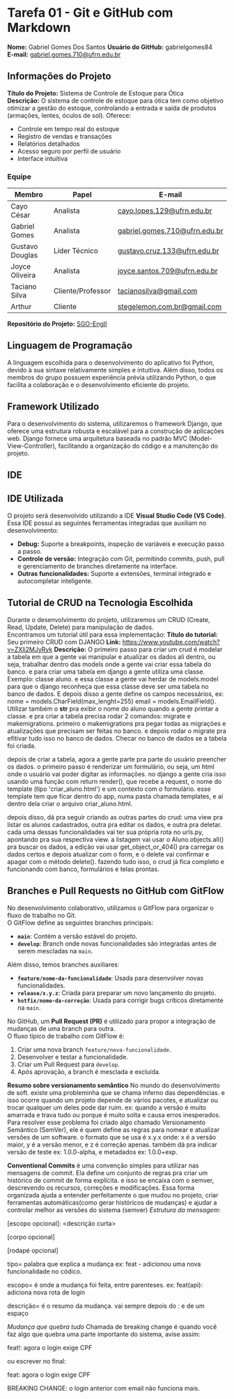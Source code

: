 # Tarefa 01 - Git e GitHub com Markdown

**Nome:** Gabriel Gomes Dos Santos 
**Usuário do GitHub:** gabrielgomes84  
**E-mail:** gabriel.gomes.710@ufrn.edu.br


## Informações do Projeto

**Título do Projeto:** Sistema de Controle de Estoque para Ótica  
**Descrição:** O sistema de controle de estoque para ótica tem como objetivo otimizar a gestão do estoque, controlando a entrada e saída de produtos (armações, lentes, óculos de sol). Oferece:

- Controle em tempo real do estoque  
- Registro de vendas e transações  
- Relatórios detalhados  
- Acesso seguro por perfil de usuário  
- Interface intuitiva  

### **Equipe**  

| Membro          | Papel            | E-mail                          |
|----------------|----------------|--------------------------------|
| Cayo César     | Analista        | cayo.lopes.129@ufrn.edu.br    |
| Gabriel Gomes  | Analista        | gabriel.gomes.710@ufrn.edu.br |
| Gustavo Douglas | Líder Técnico  | gustavo.cruz.133@ufrn.edu.br  |
| Joyce Oliveira | Analista        | joyce.santos.709@ufrn.edu.br  |
| Taciano Silva  | Cliente/Professor | tacianosilva@gmail.com        |
| Arthur         | Cliente         | stegelemon.com.br@gmail.com   |

**Repositório do Projeto:** [SGO-EngII](https://github.com/Joyce8900/SGO-EngII)


## **Linguagem de Programação**
A linguagem escolhida para o desenvolvimento do aplicativo foi Python, devido à sua sintaxe relativamente simples e intuitiva. Além disso, todos os membros do grupo possuem experiência prévia utilizando Python, o que facilita a colaboração e o desenvolvimento eficiente do projeto.

## **Framework Utilizado**
Para o desenvolvimento do sistema, utilizaremos o framework Django, que oferece uma estrutura robusta e escalável para a construção de aplicações web. Django fornece uma arquitetura baseada no padrão MVC (Model-View-Controller), facilitando a organização do código e a manutenção do projeto.

## **IDE**
## IDE Utilizada

O projeto será desenvolvido utilizando a IDE **Visual Studio Code (VS Code)**.  
Essa IDE possui as seguintes ferramentas integradas que auxiliam no desenvolvimento:  

- **Debug:** Suporte a breakpoints, inspeção de variáveis e execução passo a passo.  
- **Controle de versão:** Integração com Git, permitindo commits, push, pull e gerenciamento de branches diretamente na interface.  
- **Outras funcionalidades:** Suporte a extensões, terminal integrado e autocompletar inteligente.  


## **Tutorial de CRUD na Tecnologia Escolhida**

Durante o desenvolvimento do projeto, utilizaremos um CRUD (Create, Read, Update, Delete) para manipulação de dados.  
Encontramos um tutorial útil para essa implementação:
**Título do tutorial:** Seu primeiro CRUD com DJANGO
**Link:** https://www.youtube.com/watch?v=ZXli2MJyRyk
**Descrição:**  O primeiro passo para criar um crud é modelar a tabela em que a gente vai manipular e atualizar os dados ali dentro, ou seja, trabalhar dentro das models onde a gente vai criar essa tabela do banco. e para criar uma tabela em django a gente utiliza uma classe. Exemplo: classe aluno. e essa classe a gente vai herdar de models.model para que o django reconheça que essa classe deve ser uma tabela no banco de dados. E depois disso a gente define os campos necessários, ex: nome = models.CharField(max_lenght=255)
email = models.EmailField().
Utilizar também o __str__ pra exibir o nome do aluno quando a  gente printar a classe. e pra criar a tabela precisa rodar 2 comandos: migrate e makemigrations. primeiro o makemigrations pra pegar todas as migrações e atualizações que precisam ser feitas no banco. e depois rodar o migrate pra efitivar tudo isso no banco de dados. Checar no banco de dados se a tabela foi criada.

depois de criar a tabela, agora a gente parte pra parte do usuário preencher os dados. o primeiro passo é renderizar um formulário, ou seja, um html onde o usuário vai poder digitar as informações. no django a gente cria isso usando uma função com return render(), que recebe a request, o nome do template (tipo 'criar_aluno.html') e um contexto com o formulário. esse template tem que ficar dentro do app, numa pasta chamada templates, e aí dentro dela criar o arquivo criar_aluno.html.

depois disso, dá pra seguir criando as outras partes do crud: uma view pra listar os alunos cadastrados, outra pra editar os dados, e outra pra deletar. cada uma dessas funcionalidades vai ter sua própria rota no urls.py, apontando pra sua respectiva view. a listagem vai usar o Aluno.objects.all() pra buscar os dados, a edição vai usar get_object_or_404() pra carregar os dados certos e depois atualizar com o form, e o delete vai confirmar e apagar com o método delete(). fazendo tudo isso, o crud já fica completo e funcionando com banco, formulários e telas prontas.

## Branches e Pull Requests no GitHub com GitFlow

No desenvolvimento colaborativo, utilizamos o GitFlow para organizar o fluxo de trabalho no Git.  
O GitFlow define as seguintes branches principais:  
- **`main`**: Contém a versão estável do projeto.  
- **`develop`**: Branch onde novas funcionalidades são integradas antes de serem mescladas na `main`.  

Além disso, temos branches auxiliares:  
- **`feature/nome-da-funcionalidade`**: Usada para desenvolver novas funcionalidades.  
- **`release/x.y.z`**: Criada para preparar um novo lançamento do projeto.  
- **`hotfix/nome-da-correção`**: Usada para corrigir bugs críticos diretamente na `main`.  

No GitHub, um **Pull Request (PR)** é utilizado para propor a integração de mudanças de uma branch para outra.  
O fluxo típico de trabalho com GitFlow é:  
1. Criar uma nova branch `feature/nova-funcionalidade`.  
2. Desenvolver e testar a funcionalidade.  
3. Criar um Pull Request para `develop`.  
4. Após aprovação, a branch é mesclada e excluída.  


**Resumo sobre versionamento semântico**
No mundo do desenvolvimento de soft. existe uma probleminha que se chama inferno das dependências. e isso ocorre quando um projeto depende de vários pacotes, e atualizar ou trocar qualquer um deles pode dar ruim. ex: quando a versão é muito amarrada e trava tudo ou porque é muito solta e causa erros inesperados.
Para resolver esse problema foi criado algo chamado Versionamento Semântico (SemVer), ele é quem define as regras para nomear e atualizar versões de um software. o formato que se usa é x.y.x onde: x é a versão maior, y é a versão menor, e z é correção apenas. também dá pra indicar versão de teste ex: 1.0.0-alpha, e metadados ex: 1.0.0+exp.

**Conventional Commits**
é uma convenção simples para utilizar nas mensagens de commit. Ela define um conjunto de regras pra criar um histórico de commit de forma explícita. e isso se encaixa com o semver, descrevendo os recursos, correções e modificações. Essa forma organizada ajuda a entender perfeitamente o que mudou no projeto, criar ferramentas automáticas(como gerar históricos de mudanças) e ajudar a controlar melhor as versões do sistema (semver)
*Estrutura da mensagem*:


<tipo>[escopo opcional]: <descrição curta>

[corpo opcional]

[rodapé opcional]


tipo= palabra que explica a mudança 
ex: feat - adicionou uma nova funcionalidade no códico.

escopo= é onde a mudança foi feita, entre parenteses.
ex: feat(api): adiciona nova rota de login

descrição= é o resumo da mudança. vai sempre depois do : e de um espaço

*Mudança que quebra tudo*
Chamada de breaking change é quando você faz algo que quebra uma parte importante do sistema, avise assim:

feat!: agora o login exige CPF

ou escrever no final:

feat: agora o login exige CPF

BREAKING CHANGE: o login anterior com email não funciona mais.
